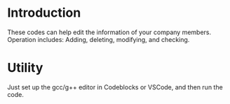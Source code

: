 # Introduction
These codes can help edit the information of your company members. Operation includes: Adding, deleting, modifying, and checking.

# Utility
Just set up the gcc/g++ editor in Codeblocks or VSCode, and then run the code.
